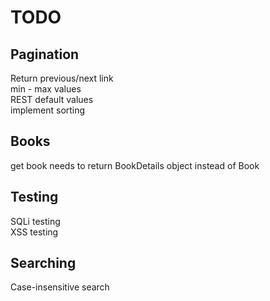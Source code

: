 # TODO

## Pagination
Return previous/next link  
min - max values  
REST default values  
implement sorting  


## Books
get book needs to return BookDetails object instead of Book  

## Testing
SQLi testing  
XSS testing  

## Searching
Case-insensitive search  


